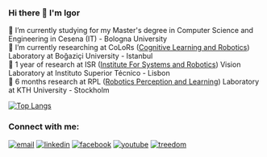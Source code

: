 ### Hi there 👋 I'm Igor

🌳 I’m currently studying for my Master's degree in Computer Science and Engineering in Cesena (IT) - Bologna University <br /> 
🌱 I’m currently researching at CoLoRs ([Cognitive Learning and Robotics]) Laboratory at Boğaziçi University - Istanbul <br />
🔭 1 year of research at ISR ([Institute For Systems and Robotics]) Vision Laboratory at Instituto Superior Técnico - Lisbon <br />
🔭 6 months research at RPL ([Robotics Perception and Learning]) Laboratory at KTH University - Stockholm <br />

<!-- commented
<br />
<hr />
[![igor's github stats](https://github-readme-stats.vercel.app/api?username=igor-lirussi&count_private=true&show_icons=true&hide=issues,contribs)](https://github.com/anuraghazra/github-readme-stats)
-->

[![Top Langs](https://github-readme-stats.vercel.app/api/top-langs/?username=igor-lirussi&layout=compact&langs_count=10&exclude_repo=VR-Forest,VR-Boat)](https://github.com/igor-lirussi?tab=repositories)


### Connect with me:
<p align="left">
  <a href="mailto:igor.lirussi@studio.unibo.it"><img src="https://img.icons8.com/plasticine/80/000000/gmail.png" alt="email"/></a>
  <a href="https://www.linkedin.com/in/igor-lirussi/"><img src="https://img.icons8.com/plasticine/80/000000/linkedin.png" alt="linkedin"/></a>
  <a href="https://www.facebook.com/igor.lirussi"><img src="https://img.icons8.com/plasticine/80/000000/facebook-new.png" alt="facebook"/></a>
  <a href="https://www.youtube.com/channel/UCNLGoFQBA23zvrH_tUeA6Cg"><img src="https://img.icons8.com/plasticine/80/000000/youtube.png" alt="youtube"/></a>
  <a href="https://www.treedom.net/en/user/igor-lirussi"><img src="https://img.icons8.com/plasticine/80/000000/deciduous-tree.png" alt="treedom"/></a>
</p>

<!--
FINAL LINKS
-->
[Institute For Systems and Robotics]: https://welcome.isr.tecnico.ulisboa.pt
[Robotics Perception and Learning]: https://www.kth.se/is/rpl
[Cognitive Learning and Robotics]: https://colors.cmpe.boun.edu.tr
